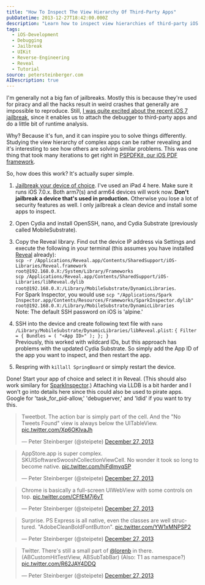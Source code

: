 ```yaml
---
title: "How To Inspect The View Hierarchy Of Third-Party Apps"
pubDatetime: 2013-12-27T18:42:00.000Z
description: "Learn how to inspect view hierarchies of third-party iOS apps using a jailbroken device and debugging tools like Reveal for design insights."
tags:
  - iOS-Development
  - Debugging
  - Jailbreak
  - UIKit
  - Reverse-Engineering
  - Reveal
  - Tutorial
source: petersteinberger.com
AIDescription: true
---
```


I'm generally not a big fan of jailbreaks. Mostly this is because they're used for piracy and all the hacks result in weird crashes that generally are impossible to reproduce. Still, [I was quite excited about the recent iOS 7 jailbreak](https://twitter.com/steipete/status/414759423102689281), since it enables us to attach the debugger to third-party apps and do a little bit of runtime analysis.

Why? Because it's fun, and it can inspire you to solve things differently. Studying the view hierarchy of complex apps can be rather revealing and it's interesting to see how others are solving similar problems.
This was one thing that took many iterations to get right in [PSPDFKit, our iOS PDF framework](http://pspdfkit.com).

So, how does this work? It's actually super simple.

1.  [Jailbreak your device of choice](http://evasi0n.com/). I've used an iPad 4 here. Make sure it runs iOS 7.0.x. Both arm7(s) and arm64 devices will work now. **Don't jailbreak a device that's used in production.** Otherwise you lose a lot of security features as well. I only jailbreak a clean device and install some apps to inspect.

2.  Open Cydia and install OpenSSH, nano, and Cydia Substrate (previously called MobileSubstrate).

3.  Copy the Reveal library. Find out the device IP address via Settings and execute the following in your terminal (this assumes you have installed [Reveal](http://revealapp.com/) already):<br>
    `scp -r /Applications/Reveal.app/Contents/SharedSupport/iOS-Libraries/Reveal.framework root@192.168.0.X:/System/Library/Frameworks`<br>
    `scp /Applications/Reveal.app/Contents/SharedSupport/iOS-Libraries/libReveal.dylib root@192.168.0.X:/Library/MobileSubstrate/DynamicLibraries`.<br>
    For Spark Inspector, you would use `scp "/Applications/Spark Inspector.app/Contents/Resources/Frameworks/SparkInspector.dylib" root@192.168.0.X:/Library/MobileSubstrate/DynamicLibraries`<br>
    Note: The default SSH password on iOS is 'alpine.'

4.  SSH into the device and create following text file with `nano /Library/MobileSubstrate/DynamicLibraries/libReveal.plist`:
    `{ Filter = { Bundles = ( "<App ID>" ); }; }`<br>
    Previously, this worked with wildcard IDs, but this approach has problems with the updated Cydia Substrate. So simply add the App ID of the app you want to inspect, and then restart the app.

5.  Respring with `killall SpringBoard` or simply restart the device.

Done! Start your app of choice and select it in Reveal. (This should also work similary for [SparkInspector](http://sparkinspector.com/).) Attaching via LLDB is a bit harder and I won't go into details here since this could also be used to pirate apps. Google for 'task_for_pid-allow,' 'debugserver,' and 'ldid' if you want to try this.

<blockquote class="twitter-tweet" lang="en"><p>Tweetbot. The action bar is simply part of the cell. And the "No Tweets Found" view is always below the UITableView. <a href="http://t.co/Xp6OKlvaJh">pic.twitter.com/Xp6OKlvaJh</a></p>&mdash; Peter Steinberger (@steipete) <a href="https://twitter.com/steipete/statuses/416573601937375233">December 27, 2013</a></blockquote>
<script async src="//platform.twitter.com/widgets.js" charset="utf-8"></script>

<blockquote class="twitter-tweet" lang="en"><p>AppStore.app is super complex. SKUISoftwareSwooshCollectionViewCell. No wonder it took so long to become native. <a href="http://t.co/hjFdImyqSP">pic.twitter.com/hjFdImyqSP</a></p>&mdash; Peter Steinberger (@steipete) <a href="https://twitter.com/steipete/statuses/416579994027298816">December 27, 2013</a></blockquote>
<script async src="//platform.twitter.com/widgets.js" charset="utf-8"></script>

<blockquote class="twitter-tweet" lang="en"><p>Chrome is basically a full-screen UIWebView with some controls on top. <a href="http://t.co/CFfEM7j6vT">pic.twitter.com/CFfEM7j6vT</a></p>&mdash; Peter Steinberger (@steipete) <a href="https://twitter.com/steipete/statuses/416584566024208384">December 27, 2013</a></blockquote>
<script async src="//platform.twitter.com/widgets.js" charset="utf-8"></script>

<blockquote class="twitter-tweet" lang="en"><p>Surprise. PS Express is all native, even the classes are well structured. "AdobeCleanBoldFontButton". <a href="http://t.co/YW1xMNPSP2">pic.twitter.com/YW1xMNPSP2</a></p>&mdash; Peter Steinberger (@steipete) <a href="https://twitter.com/steipete/statuses/416579309412036608">December 27, 2013</a></blockquote>
<script async src="//platform.twitter.com/widgets.js" charset="utf-8"></script>

<blockquote class="twitter-tweet" lang="en"><p>Twitter. There's still a small part of <a href="https://twitter.com/lorenb">@lorenb</a> in there. (ABCustomHitTestView, ABSubTabBar) (Also: T1 as namespace?) <a href="http://t.co/R62JAY4DDQ">pic.twitter.com/R62JAY4DDQ</a></p>&mdash; Peter Steinberger (@steipete) <a href="https://twitter.com/steipete/statuses/416574990440738816">December 27, 2013</a></blockquote>
<script async src="//platform.twitter.com/widgets.js" charset="utf-8"></script>
